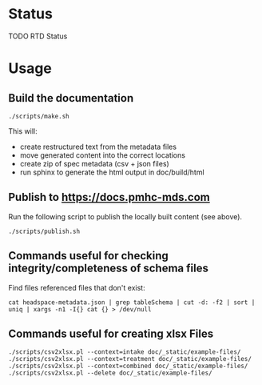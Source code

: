 # Status

TODO RTD Status

# Usage

## Build the documentation

```
./scripts/make.sh
```
This will:

* create restructured text from the metadata files
* move generated content into the correct locations
* create zip of spec metadata (csv + json files) 
* run sphinx to generate the html output in doc/build/html


## Publish to https://docs.pmhc-mds.com

Run the following script to publish the locally built content (see above).

```
./scripts/publish.sh
```



## Commands useful for checking integrity/completeness of schema files

Find files referenced files that don't exist:
```
cat headspace-metadata.json | grep tableSchema | cut -d: -f2 | sort | uniq | xargs -n1 -I{} cat {} > /dev/null
```


## Commands useful for creating xlsx Files
```
./scripts/csv2xlsx.pl --context=intake doc/_static/example-files/
./scripts/csv2xlsx.pl --context=treatment doc/_static/example-files/
./scripts/csv2xlsx.pl --context=combined doc/_static/example-files/
./scripts/csv2xlsx.pl --delete doc/_static/example-files/
```
